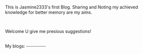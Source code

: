 <p>This is Jasmine2333's first Blog. Sharing and Noting my achieved knowledge for better memory are my aims. <p>
<br/>
<p>Welcome U give me presious suggestions!<p>
<br/>
My blogs:
----------
